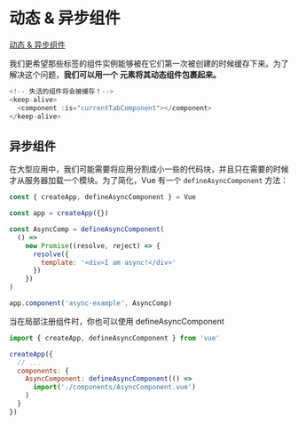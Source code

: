 <!--
 * @Author: tangdaoyong
 * @Date: 2021-06-26 18:18:01
 * @LastEditors: tangdaoyong
 * @LastEditTime: 2021-06-27 17:02:01
 * @Description: 动态 & 异步组件
-->
# 动态 & 异步组件

[动态 & 异步组件](https://v3.cn.vuejs.org/guide/component-dynamic-async.html)

我们更希望那些标签的组件实例能够被在它们第一次被创建的时候缓存下来。为了解决这个问题，**我们可以用一个 <keep-alive> 元素将其动态组件包裹起来。**
```js
<!-- 失活的组件将会被缓存！-->
<keep-alive>
  <component :is="currentTabComponent"></component>
</keep-alive>
```

## 异步组件

在大型应用中，我们可能需要将应用分割成小一些的代码块，并且只在需要的时候才从服务器加载一个模块。为了简化，Vue 有一个 `defineAsyncComponent` 方法：
```js
const { createApp, defineAsyncComponent } = Vue

const app = createApp({})

const AsyncComp = defineAsyncComponent(
  () =>
    new Promise((resolve, reject) => {
      resolve({
        template: '<div>I am async!</div>'
      })
    })
)

app.component('async-example', AsyncComp)
```

当在局部注册组件时，你也可以使用 defineAsyncComponent
```js
import { createApp, defineAsyncComponent } from 'vue'

createApp({
  // ...
  components: {
    AsyncComponent: defineAsyncComponent(() =>
      import('./components/AsyncComponent.vue')
    )
  }
})
```